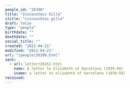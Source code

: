```yaml
---
people_id: "26398"
title: "Viscountess Gilla"
ititle: "viscountess gilla"
draft: false
type: "people"
birthdate: ""
deathdate: ""
social_title: ""
created: "2021-04-21"
modified: "2021-04-21"
url: "/people/26398.html"
sent:
  - url: letter/26352.html
    name: A letter to Elizabeth of Barcelona (1039-50)
    iname: a letter to elizabeth of barcelona (1039-50)
received:
---
```

